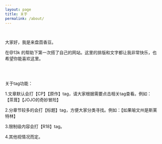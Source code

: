 ```yaml
---
layout: page
title: 关于
permalink: /about/
---
```


<br/>

大家好，我是来盘茴香豆。

在@13k 的帮助下第一次搭了自己的网站。这里的排版和文字都让我非常快乐，也希望你能喜欢这里。

<br/>

<br/>

关于tag功能：

1.文章默认会打【CP】【原作】tag，请大家根据需要点击相关tag查看。例如：【茶茸】【JOJO的奇妙冒险】

2.分章节较多的会打【标题】tag，方便大家分类寻找。例如：【如果喻文州是斯莱特林】

3.限制级内容会打【R18】tag。

4.其他视情况而定。

<br/>

<br/>

<br/>

